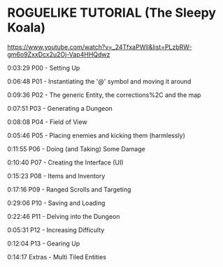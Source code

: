 # ROGUELIKE TUTORIAL (The Sleepy Koala)

https://www.youtube.com/watch?v=_24TfxaPWlI&list=PLzbRW-gm6o9ZxxDcx2u2Oj-Vap4HHQdwz

0:03:29	P00 - Setting Up

0:06:48	P01 - Instantiating the '@' symbol and moving it around

0:09:36	P02 - The generic Entity, the corrections%2C and the map

0:07:51	P03 - Generating a Dungeon

0:08:08	P04 - Field of View

0:05:46	P05 - Placing enemies and kicking them (harmlessly)

0:11:55	P06 - Doing (and Taking) Some Damage

0:10:40	P07 - Creating the Interface (UI)

0:15:23	P08 - Items and Inventory

0:17:16	P09 - Ranged Scrolls and Targeting

0:29:06	P10 - Saving and Loading

0:22:46	P11 - Delving into the Dungeon

0:05:31	P12 - Increasing Difficulty

0:12:04	P13 - Gearing Up

0:14:17	Extras - Multi Tiled Entities
